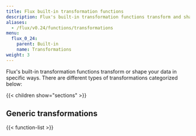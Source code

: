 ```yaml
---
title: Flux built-in transformation functions
description: Flux's built-in transformation functions transform and shape your data in specific ways.
aliases:
  - /flux/v0.24/functions/transformations
menu:
  flux_0_24:
    parent: Built-in
    name: Transformations
weight: 3
---
```


Flux's built-in transformation functions transform or shape your data in specific ways.
There are different types of transformations categorized below:

{{< children show="sections" >}}

## Generic transformations

{{< function-list >}}
